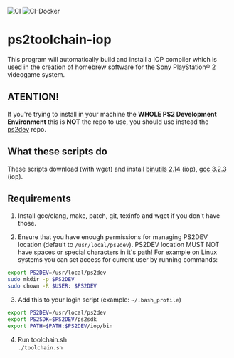 ![CI](https://github.com/ps2dev/ps2toolchain-iop/workflows/CI/badge.svg)
![CI-Docker](https://github.com/ps2dev/ps2toolchain-iop/workflows/CI-Docker/badge.svg)

# ps2toolchain-iop

This program will automatically build and install a IOP compiler which is used in the creation of homebrew software for the Sony PlayStation® 2 videogame system.
## **ATENTION!**

If you're trying to install in your machine the **WHOLE PS2 Development Environment** this is **NOT** the repo to use, you should use instead the [ps2dev](https://github.com/ps2dev/ps2dev "ps2dev") repo.

## What these scripts do

These scripts download (with wget) and install [binutils 2.14](http://www.gnu.org/software/binutils/ "binutils") (iop), [gcc 3.2.3](https://gcc.gnu.org/ "gcc") (iop).

## Requirements

1. Install gcc/clang, make, patch, git, texinfo and wget if you don't have those.

2. Ensure that you have enough permissions for managing PS2DEV location (default to `/usr/local/ps2dev`). PS2DEV location MUST NOT have spaces or special characters in it's path! For example on Linux systems you can set access for current user by running commands:
```bash
export PS2DEV=/usr/local/ps2dev
sudo mkdir -p $PS2DEV
sudo chown -R $USER: $PS2DEV
```

3. Add this to your login script (example: `~/.bash_profile`)  
```bash
export PS2DEV=/usr/local/ps2dev
export PS2SDK=$PS2DEV/ps2sdk
export PATH=$PATH:$PS2DEV/iop/bin
```

4. Run toolchain.sh  
`./toolchain.sh`